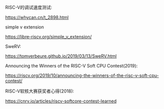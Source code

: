RISC-V的调试速度测试:

https://whycan.cn/t_2898.html

simple v extension

https://libre-riscv.org/simple_v_extension/

SweRV:

https://tomverbeure.github.io/2019/03/13/SweRV.html

Announcing the Winners of the RISC-V Soft CPU Contest(2019):

https://riscv.org/2019/10/announcing-the-winners-of-the-risc-v-soft-cpu-contest/

RISC-V软核大赛获奖者心得(2018):

https://cnrv.io/articles/riscv-softcore-contest-learned
